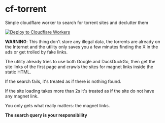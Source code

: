 # cf-torrent

Simple cloudflare worker to search for torrent sites and declutter them

[![Deploy to Cloudflare Workers](https://deploy.workers.cloudflare.com/button)](https://deploy.workers.cloudflare.com/?url=https://github.com/lucasew/cf-torrent)

**WARNING**: This thing don't store any illegal data, the torrents are already on the Internet and the utility only saves you a few minutes finding the X in the ads or get trolled by fake links.

The utility already tries to use both Google and DuckDuckGo, then get the site links of the first page and crawls the sites for magnet links inside the static HTML.

If the search fails, it's treated as if there is nothing found.

If the site loading takes more than 2s it's treated as if the site do not have any magnet link.

You only gets what really matters: the magnet links.

**The search query is your responsibility**
